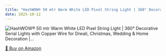 ```yaml
---
title: "HashWOW® 50 mtr Warm White LED Pixel String Light | 360° Decorative Serial Lights with Copper Wire for Diwali, Christmas, Wedding & Home Decoration |…"
date: 2025-10-12
---
```


<img src="" alt="HashWOW® 50 mtr Warm White LED Pixel String Light | 360° Decorative Serial Lights with Copper Wire for Diwali, Christmas, Wedding & Home Decoration |…" style="max-width:100%;"/>

[🛒 Buy on Amazon](?tag=dineshtechblo-21)